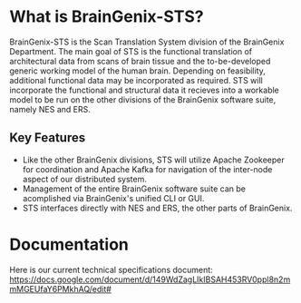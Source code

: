 
# What is BrainGenix-STS?

BrainGenix-STS is the Scan Translation System division of the BrainGenix Department. The main goal of STS is the functional translation of architectural data from scans of brain tissue and the to-be-developed generic working model of the human brain. Depending on feasibility, additional functional data may be incorporated as required. STS will incorporate the functional and structural data it recieves into a workable model to be run on the other divisions of the BrainGenix software suite, namely NES and ERS.

## Key Features

 - Like the other BrainGenix divisions, STS will utilize Apache Zookeeper for coordination and Apache Kafka for navigation of the inter-node aspect of our distributed system.
 - Management of the entire BrainGenix software suite can be acomplished via BrainGenix's unified CLI or GUI.
 - STS interfaces directly with NES and ERS, the other parts of BrainGenix.

# Documentation

Here is our current technical specifications document: https://docs.google.com/document/d/149WdZagLIkIBSAH453RV0ppl8n2mmMGEUfaY6PMkhAQ/edit#
